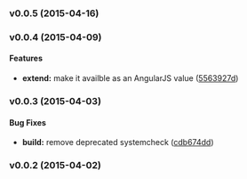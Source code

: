 <a name="v0.0.5"></a>
### v0.0.5 (2015-04-16)

<a name="v0.0.4"></a>
### v0.0.4 (2015-04-09)


#### Features

* **extend:** make it availble as an AngularJS value ([5563927d](git@github.com:cork-labs/ng.cork.deep/commit/5563927d4011b7a83030fa3c5cebf5162665c899))

<a name="v0.0.3"></a>
### v0.0.3 (2015-04-03)


#### Bug Fixes

* **build:** remove deprecated systemcheck ([cdb674dd](git@github.com:cork-labs/ng.cork.deep/commit/cdb674ddc3af5a34e40c3feea6b4b7b096538d40))

<a name="v0.0.2"></a>
### v0.0.2 (2015-04-02)

